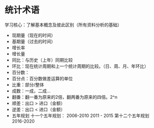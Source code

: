 # 统计术语
学习核心：了解基本概念及彼此区别（所有资料分析的基础）

* 现期量（现在的时间）
* 基期量（过去的时间）
* 增长率
* 增长量
* 同比：与历史（上年）同期比较
* 环比：现在统计周期和上一个统计周期的比较。（日、周、月、年环比）
* 百分数：
* 百分点：百分数做差运算的单位
* 比重：部分/整体
* 成数：一成，二成...
* 翻番：翻一番为原来的2倍，翻两番为原来的四倍。2^n  
* 顺差：出口 > 进口（金额）
* 逆差：出口 < 进口（金额）
* 五年规划
               十一个五年规划：  2006-2010
                               2011 - 2015
                第十二个五年规划  2016-2020
                